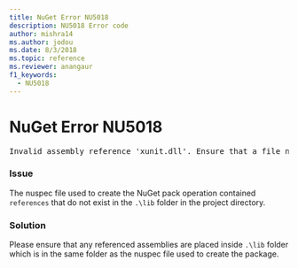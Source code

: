 ```yaml
---
title: NuGet Error NU5018
description: NU5018 Error code
author: mishra14
ms.author: jodou
ms.date: 8/3/2018
ms.topic: reference
ms.reviewer: anangaur
f1_keywords: 
  - NU5018
---
```


# NuGet Error NU5018
<pre>Invalid assembly reference 'xunit.dll'. Ensure that a file named 'xunit.dll' exists in the lib directory.</pre>

### Issue

The nuspec file used to create the NuGet pack operation contained `references` that do not exist in the `.\lib` folder in the project directory.


### Solution

Please ensure that any referenced assemblies are placed inside `.\lib` folder which is in the same folder as the nuspec file used to create the package.

